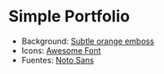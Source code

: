 # Simple Portfolio

* Background: [Subtle orange emboss][1]
* Icons: [Awesome Font][2]
* Fuentes: [Noto Sans][3]

[1]: http://subtlepatterns.com/subtle-orange-emboss/
[2]: http://fortawesome.github.io/Font-Awesome/
[3]: http://www.google.com/fonts/specimen/Noto+Sans